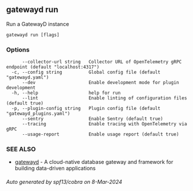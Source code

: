 ## gatewayd run

Run a GatewayD instance

```
gatewayd run [flags]
```

### Options

```
      --collector-url string   Collector URL of OpenTelemetry gRPC endpoint (default "localhost:4317")
  -c, --config string          Global config file (default "gatewayd.yaml")
      --dev                    Enable development mode for plugin development
  -h, --help                   help for run
      --lint                   Enable linting of configuration files (default true)
  -p, --plugin-config string   Plugin config file (default "gatewayd_plugins.yaml")
      --sentry                 Enable Sentry (default true)
      --tracing                Enable tracing with OpenTelemetry via gRPC
      --usage-report           Enable usage report (default true)
```

### SEE ALSO

* [gatewayd](gatewayd.md)	 - A cloud-native database gateway and framework for building data-driven applications

###### Auto generated by spf13/cobra on 8-Mar-2024

